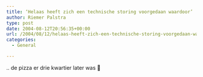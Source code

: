 ```yaml
---
title: ‘Helaas heeft zich een technische storing voorgedaan waardoor’
author: Riemer Palstra
type: post
date: 2004-08-12T20:56:35+00:00
url: /2004/08/12/helaas-heeft-zich-een-technische-storing-voorgedaan-waardoor
categories:
  - General

---
```

.. de pizza er drie kwartier later was 🙂